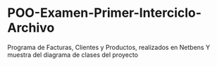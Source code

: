 # POO-Examen-Primer-Interciclo-Archivo
Programa de Facturas, Clientes y Productos, realizados en Netbens
Y muestra del diagrama de clases del proyecto
